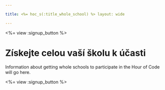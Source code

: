```yaml
---

title: <%= hoc_s(:title_whole_school) %> layout: wide

---
```


<%= view :signup_button %>

# Získejte celou vaší školu k účasti

Information about getting whole schools to participate in the Hour of Code will go here.

<%= view :signup_button %>